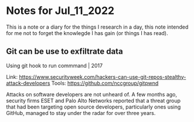 # Notes for Jul_11_2022

This is a note or a diary for the things I research in a day, this note intended for me not to forget the knowlegde I has gain (or things I has read).

## Git can be use to exfiltrate data

Using git hook to run commmand | 2017 

Link: <https://www.securityweek.com/hackers-can-use-git-repos-stealthy-attack-developers>
Tools: <https://github.com/nccgroup/gitpwnd>

Attacks on software developers are not unheard of. A few months ago, security firms ESET and Palo Alto Networks reported that a threat group that had been targeting open source developers, particularly ones using GitHub, managed to stay under the radar for over three years.
